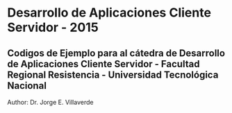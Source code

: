 Desarrollo de Aplicaciones Cliente Servidor - 2015
=

Codigos de Ejemplo para al cátedra de Desarrollo de Aplicaciones Cliente Servidor - Facultad Regional Resistencia - Universidad Tecnológica Nacional
-


Author: Dr. Jorge E. Villaverde



